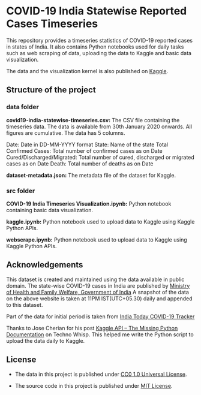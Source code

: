 # COVID-19 India Statewise Reported Cases Timeseries
This repository provides a timeseries statistics of COVID-19 reported cases in states of India. It also contains Python notebooks used for daily tasks such as web scraping of data, uploading the data to Kaggle and basic data visualization.

The data and the visualization kernel is also published on [Kaggle](https://www.kaggle.com/amitsavant/covid19-india-statewise-reported-cases-timeseries).

## Structure of the project

### data folder

**covid19-india-statewise-timeseries.csv:**  The CSV file containing the timeseries data. The data is available from 30th January 2020 onwards. All figures are cumulative. The data has 5 columns.

Date: Date in DD-MM-YYYY format
State: Name of the state
Total Confirmed Cases: Total number of confirmed cases as on Date
Cured/Discharged/Migrated: Total number of cured, discharged or migrated cases as on Date
Death: Total number of deaths as on Date

**dataset-metadata.json:**  The metadata file of the dataset for Kaggle.

### src folder
**COVID-19 India Timeseries Visualization.ipynb:** Python notebook containing basic data visualization.

**kaggle.ipynb:** Python notebook used to upload data to Kaggle using Kaggle Python APIs.

**webscrape.ipynb:** Python notebook used to upload data to Kaggle using Kaggle Python APIs. 

## Acknowledgements
This dataset is created and maintained using the data available in public domain. The state-wise COVID-19 cases in India are published by [Ministry of Health and Family Welfare, Government of India](https://www.mohfw.gov.in/) A snapshot of the data on the above website is taken at 11PM IST(UTC+05.30) daily and appended to this dataset. 

Part of the data for initial period is taken from [India Today COVID-19 Tracker]( https://www.indiatoday.in/india/story/coronavirus-cases-in-india-covid19-states-cities-affected-1653852-2020-03-09)

Thanks to Jose Cherian for his post [Kaggle API – The Missing Python Documentation](https://technowhisp.com/kaggle-api-python-documentation/) on Techno Whisp. This helped me write the Python script to upload the data daily to Kaggle.

## License
- The data in this project is published under [CC0 1.0 Universal License](https://github.com/amitvsavant/covid19-india-state-timeseries/blob/master/data/LICENSE.md).

- The source code in this project is published under [MIT License](https://github.com/amitvsavant/covid19-india-state-timeseries/blob/master/src/LICENSE.md).